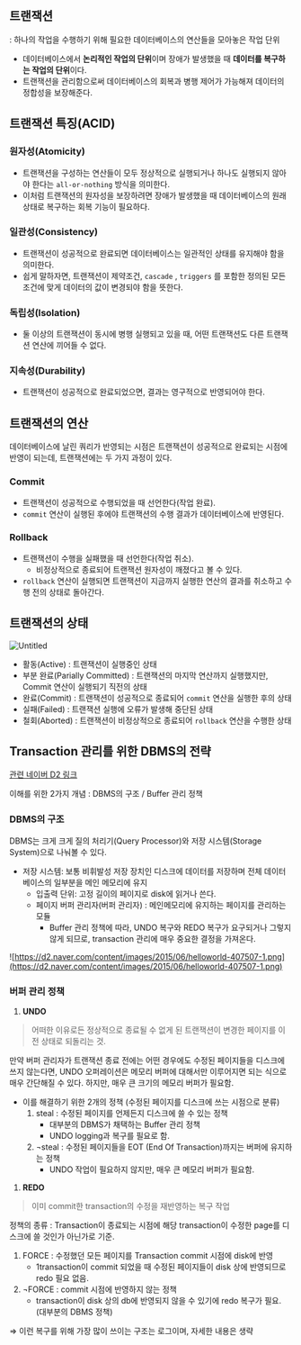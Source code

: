 ## 트랜잭션

: 하나의 작업을 수행하기 위해 필요한 데이터베이스의 연산들을 모아놓은 작업 단위

- 데이터베이스에서 **논리적인 작업의 단위**이며 장애가 발생했을 때 **데이터를 복구하는 작업의 단위**이다.
- 트랜잭션을 관리함으로써 데이터베이스의 회복과 병행 제어가 가능해져 데이터의 정합성을 보장해준다.

## 트랜잭션 특징(ACID)

### 원자성(Atomicity)

- 트랜잭션을 구성하는 연산들이 모두 정상적으로 실행되거나 하나도 실행되지 않아야 한다는 `all-or-nothing` 방식을 의미한다.
- 이처럼 트랜잭션의 원자성을 보장하려면 장애가 발생했을 때 데이터베이스의 원래 상태로 복구하는 회복 기능이 필요하다.

### 일관성(Consistency)

- 트랜잭션이 성공적으로 완료되면 데이터베이스는 일관적인 상태를 유지해야 함을 의미한다.
- 쉽게 말하자면, 트랜잭션이 제약조건, `cascade` , `triggers` 를 포함한 정의된 모든 조건에 맞게 데이터의 값이 변경되야 함을 뜻한다.

### 독립성(Isolation)

- 둘 이상의 트랜잭션이 동시에 병행 실행되고 있을 때, 어떤 트랜잭션도 다른 트랜잭션 연산에 끼어들 수 없다.

### 지속성(Durability)

- 트랜잭션이 성공적으로 완료되었으면, 결과는 영구적으로 반영되어야 한다.

## 트랜잭션의 연산

데이터베이스에 날린 쿼리가 반영되는 시점은 트랜잭션이 성공적으로 완료되는 시점에 반영이 되는데, 트랜잭션에는 두 가지 과정이 있다.

### **Commit**

- 트랜잭션이 성공적으로 수행되었을 때 선언한다(작업 완료).
- `commit` 연산이 실행된 후에야 트랜잭션의 수행 결과가 데이터베이스에 반영된다.

### **Rollback**

- 트랜잭션이 수행을 실패했을 때 선언한다(작업 취소).
    - 비정상적으로 종료되어 트랜잭션 원자성이 깨졌다고 볼 수 있다.
- `rollback` 연산이 실행되면 트랜잭션이 지금까지 실행한 연산의 결과를 취소하고 수행 전의 상태로 돌아간다.

## 트랜잭션의 상태

![Untitled](https://s3-us-west-2.amazonaws.com/secure.notion-static.com/a1900f7a-2652-492a-b904-4723f89092cb/Untitled.png)

- 활동(Active) : 트랜잭션이 실행중인 상태
- 부분 완료(Parially Committed) : 트랜잭션의 마지막 연산까지 실행했지만, Commit 연산이 실행되기 직전의 상태
- 완료(Commit) : 트랜잭션이 성공적으로 종료되어 `commit` 연산을 실행한 후의 상태
- 실패(Failed) : 트랜잭션 실행에 오류가 발생해 중단된 상태
- 철회(Aborted) : 트랜잭션이 비정상적으로 종료되어 `rollback` 연산을 수행한 상태

## **Transaction 관리를 위한 DBMS의 전략**

[관련 네이버 D2 링크](https://d2.naver.com/helloworld/407507)

이해를 위한 2가지 개념 : DBMS의 구조 / Buffer 관리 정책

### DBMS의 구조

DBMS는 크게 크게 질의 처리기(Query Processor)와 저장 시스템(Storage System)으로 나눠볼 수 있다.

- 저장 시스템: 보통 비휘발성 저장 장치인 디스크에 데이터를 저장하며 전체 데이터베이스의 일부분을 메인 메모리에 유지
    - 입출력 단위: 고정 길이의 페이지로 disk에 읽거나 쓴다.
    - 페이지 버퍼 관리자(버퍼 관리자) : 메인메모리에 유지하는 페이지를 관리하는 모듈
        - Buffer 관리 정책에 따라, UNDO 복구와 REDO 복구가 요구되거나 그렇지 않게 되므로, transaction 관리에 매우 중요한 결정을 가져온다.

![https://d2.naver.com/content/images/2015/06/helloworld-407507-1.png](https://d2.naver.com/content/images/2015/06/helloworld-407507-1.png)

### 버퍼 관리 정책

1. **UNDO**

> 어떠한 이유로든 정상적으로 종료될 수 없게 된 트랜잭션이 변경한 페이지를 이전 상태로 되돌리는 것.
>

만약 버퍼 관리자가 트랜잭션 종료 전에는 어떤 경우에도 수정된 페이지들을 디스크에 쓰지 않는다면, UNDO 오퍼레이션은 메모리 버퍼에 대해서만 이루어지면 되는 식으로 매우 간단해질 수 있다. 하지만, 매우 큰 크기의 메모리 버퍼가 필요함.

- 이를 해결하기 위한 2개의 정책 (수정된 페이지를 디스크에 쓰는 시점으로 분류)
    1. steal : 수정된 페이지를 언제든지 디스크에 쓸 수 있는 정책
        - 대부분의 DBMS가 채택하는 Buffer 관리 정책
        - UNDO logging과 복구를 필요로 함.
    2. ¬steal : 수정된 페이지들을 EOT (End Of Transaction)까지는 버퍼에 유지하는 정책
        - UNDO 작업이 필요하지 않지만, 매우 큰 메모리 버퍼가 필요함.
1. **REDO**

> 이미 commit한 transaction의 수정을 재반영하는 복구 작업
>

정책의 종류 : Transaction이 종료되는 시점에 해당 transaction이 수정한 page를 디스크에 쓸 것인가 아닌가로 기준.

1. FORCE : 수정했던 모든 페이지를 Transaction commit 시점에 disk에 반영
    - 1transaction이 commit 되었을 때 수정된 페이지들이 disk 상에 반영되므로 redo 필요 없음.
2. ¬FORCE : commit 시점에 반영하지 않는 정책
    - transaction이 disk 상의 db에 반영되지 않을 수 있기에 redo 복구가 필요. (대부분의 DBMS 정책)

⇒ 이런 복구를 위해 가장 많이 쓰이는 구조는 로그이며, 자세한 내용은 생략
